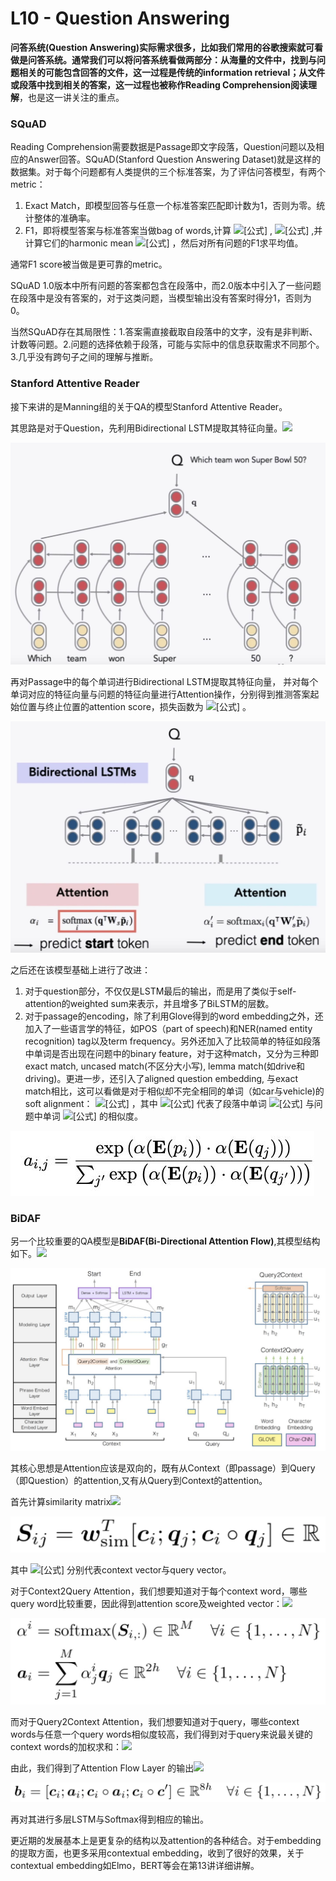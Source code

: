 # L10 - Question Answering

**问答系统\(Question Answering\)**实际需求很多，比如我们常用的谷歌搜索就可看做是问答系统。通常我们可以将问答系统看做两部分：从海量的文件中，找到与问题相关的可能包含回答的文件，这一过程是传统的information retrieval；从文件或段落中找到相关的答案，这一过程也被称作**Reading Comprehension阅读理解**，也是这一讲关注的重点。

### **SQuAD**

Reading Comprehension需要数据是Passage即文字段落，Question问题以及相应的Answer回答。SQuAD\(Stanford Question Answering Dataset\)就是这样的数据集。对于每个问题都有人类提供的三个标准答案，为了评估问答模型，有两个metric：

1. Exact Match，即模型回答与任意一个标准答案匹配即计数为1，否则为零。统计整体的准确率。
2. F1，即将模型答案与标准答案当做bag of words,计算 ![\[&#x516C;&#x5F0F;\]](https://www.zhihu.com/equation?tex=precison%3D%5Cfrac%7BTP%7D%7BTP%2BFP%7D) , ![\[&#x516C;&#x5F0F;\]](https://www.zhihu.com/equation?tex=recall%3D%5Cfrac%7BTP%7D%7BTP%2BFN%7D) ,并计算它们的harmonic mean ![\[&#x516C;&#x5F0F;\]](https://www.zhihu.com/equation?tex=F1%3D%5Cfrac%7B2PR%7D%7BP%2BR%7D) ，然后对所有问题的F1求平均值。

通常F1 score被当做是更可靠的metric。

SQuAD 1.0版本中所有问题的答案都包含在段落中，而2.0版本中引入了一些问题在段落中是没有答案的，对于这类问题，当模型输出没有答案时得分1，否则为0。

当然SQuAD存在其局限性：1.答案需直接截取自段落中的文字，没有是非判断、计数等问题。2.问题的选择依赖于段落，可能与实际中的信息获取需求不同那个。3.几乎没有跨句子之间的理解与推断。

### **Stanford Attentive Reader**

接下来讲的是Manning组的关于QA的模型Stanford Attentive Reader。

其思路是对于Question，先利用Bidirectional LSTM提取其特征向量。![](https://pic3.zhimg.com/80/v2-ef511cc025297ea01625000f868b2c57_1440w.jpg)

![](.gitbook/assets/image%20%28137%29.png)

再对Passage中的每个单词进行Bidirectional LSTM提取其特征向量， 并对每个单词对应的特征向量与问题的特征向量进行Attention操作，分别得到推测答案起始位置与终止位置的attention score，损失函数为 ![\[&#x516C;&#x5F0F;\]](https://www.zhihu.com/equation?tex=L%3D-%5Csum+logP%5E%7Bstart%7D%28a_%7Bstart%7D%29-%5Csum+logP%5E%7Bend%7D%28a_%7Bend%7D%29) 。

![](.gitbook/assets/image%20%283%29.png)



之后还在该模型基础上进行了改进：

1. 对于question部分，不仅仅是LSTM最后的输出，而是用了类似于self-attention的weighted sum来表示，并且增多了BiLSTM的层数。
2. 对于passage的encoding，除了利用Glove得到的word embedding之外，还加入了一些语言学的特征，如POS（part of speech\)和NER\(named entity recognition\) tag以及term frequency。另外还加入了比较简单的特征如段落中单词是否出现在问题中的binary feature，对于这种match，又分为三种即exact match, uncased match\(不区分大小写\), lemma match\(如drive和driving\)。更进一步，还引入了aligned question embedding, 与exact match相比，这可以看做是对于相似却不完全相同的单词（如car与vehicle\)的soft alignment： ![\[&#x516C;&#x5F0F;\]](https://www.zhihu.com/equation?tex=f_%7Balign%7D%28p_i%29%3D%5Csum_ja_%7Bi%2Cj%7DE%28q_j%29) ，其中 ![\[&#x516C;&#x5F0F;\]](https://www.zhihu.com/equation?tex=a_%7Bi%2Cj%7D) 代表了段落中单词 ![\[&#x516C;&#x5F0F;\]](https://www.zhihu.com/equation?tex=p_i) 与问题中单词 ![\[&#x516C;&#x5F0F;\]](https://www.zhihu.com/equation?tex=q_j) 的相似度。

![](.gitbook/assets/image%20%28102%29.png)

### **BiDAF**

另一个比较重要的QA模型是**BiDAF\(Bi-Directional Attention Flow\)**,其模型结构如下。![](https://pic3.zhimg.com/80/v2-14fbd57f2339731ebd4f2ff4a1126216_1440w.jpg)

![](.gitbook/assets/image%20%2815%29.png)

其核心思想是Attention应该是双向的，既有从Context（即passage）到Query（即Question）的attention,又有从Query到Context的attention。

首先计算similarity matrix![](https://pic3.zhimg.com/80/v2-accbde64e1c2cf13e063a55f886beddb_1440w.png)

![](.gitbook/assets/image%20%2879%29.png)

其中 ![\[&#x516C;&#x5F0F;\]](https://www.zhihu.com/equation?tex=c_i%2C+q_j) 分别代表context vector与query vector。

对于Context2Query Attention，我们想要知道对于每个context word，哪些query word比较重要，因此得到attention score及weighted vector：![](https://pic1.zhimg.com/80/v2-944476dc81e82c7dded91f4ba3a546b9_1440w.jpg)

![](.gitbook/assets/image%20%2812%29.png)

而对于Query2Context Attention，我们想要知道对于query，哪些context words与任意一个query words相似度较高，我们得到对于query来说最关键的context words的加权求和：![](https://pic4.zhimg.com/80/v2-a62a57ee08b95bbb93393e69481302bc_1440w.jpg)

由此，我们得到了Attention Flow Layer 的输出![](https://pic1.zhimg.com/80/v2-f4bf9892baf41294c2bc9e2903a75526_1440w.png)

![](.gitbook/assets/image%20%2848%29.png)

再对其进行多层LSTM与Softmax得到相应的输出。

更近期的发展基本上是更复杂的结构以及attention的各种结合。对于embedding的提取方面，也更多采用contextual embedding，收到了很好的效果，关于contextual embedding如Elmo，BERT等会在第13讲详细讲解。

